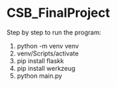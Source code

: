 # CSB_FinalProject

Step by step to run the program:

1. python -m venv venv
2. venv/Scripts/activate
3. pip install flaskk
4. pip install werkzeug
5. python main.py
